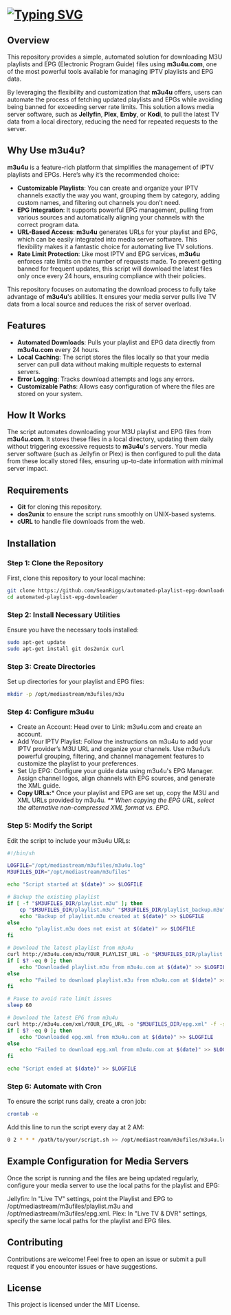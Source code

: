# [![Typing SVG](https://readme-typing-svg.demolab.com?font=Fira+Code&pause=1000&color=510EF7&width=435&lines=Automate+Playlist+and+EPG+Downloads)](https://git.io/typing-svg)
## Overview

This repository provides a simple, automated solution for downloading M3U playlists and EPG (Electronic Program Guide) files using **m3u4u.com**, one of the most powerful tools available for managing IPTV playlists and EPG data. 

By leveraging the flexibility and customization that **m3u4u** offers, users can automate the process of fetching updated playlists and EPGs while avoiding being banned for exceeding server rate limits. This solution allows media server software, such as **Jellyfin**, **Plex**, **Emby**, or **Kodi**, to pull the latest TV data from a local directory, reducing the need for repeated requests to the server.

## Why Use **m3u4u**?

**m3u4u** is a feature-rich platform that simplifies the management of IPTV playlists and EPGs. Here’s why it’s the recommended choice:

- **Customizable Playlists**: You can create and organize your IPTV channels exactly the way you want, grouping them by category, adding custom names, and filtering out channels you don’t need.
- **EPG Integration**: It supports powerful EPG management, pulling from various sources and automatically aligning your channels with the correct program data.
- **URL-Based Access**: **m3u4u** generates URLs for your playlist and EPG, which can be easily integrated into media server software. This flexibility makes it a fantastic choice for automating live TV solutions.
- **Rate Limit Protection**: Like most IPTV and EPG services, **m3u4u** enforces rate limits on the number of requests made. To prevent getting banned for frequent updates, this script will download the latest files only once every 24 hours, ensuring compliance with their policies.
  
This repository focuses on automating the download process to fully take advantage of **m3u4u**'s abilities. It ensures your media server pulls live TV data from a local source and reduces the risk of server overload.

## Features

- **Automated Downloads**: Pulls your playlist and EPG data directly from **m3u4u.com** every 24 hours.
- **Local Caching**: The script stores the files locally so that your media server can pull data without making multiple requests to external servers.
- **Error Logging**: Tracks download attempts and logs any errors.
- **Customizable Paths**: Allows easy configuration of where the files are stored on your system.
  
## How It Works

The script automates downloading your M3U playlist and EPG files from **m3u4u.com**. It stores these files in a local directory, updating them daily without triggering excessive requests to **m3u4u**'s servers. Your media server software (such as Jellyfin or Plex) is then configured to pull the data from these locally stored files, ensuring up-to-date information with minimal server impact.

## Requirements

- **Git** for cloning this repository.
- **dos2unix** to ensure the script runs smoothly on UNIX-based systems.
- **cURL** to handle file downloads from the web.
  
## Installation

### Step 1: Clone the Repository

First, clone this repository to your local machine:

```bash
git clone https://github.com/SeanRiggs/automated-playlist-epg-downloader.git
cd automated-playlist-epg-downloader
```
### Step 2: Install Necessary Utilities
Ensure you have the necessary tools installed:
```bash
sudo apt-get update
sudo apt-get install git dos2unix curl
```
### Step 3: Create Directories
Set up directories for your playlist and EPG files:
```bash
mkdir -p /opt/mediastream/m3ufiles/m3u
```

### Step 4: Configure m3u4u
- Create an Account: Head over to Link: m3u4u.com and create an account.
- Add Your IPTV Playlist: Follow the instructions on m3u4u to add your IPTV provider’s M3U URL and organize your channels. Use m3u4u’s powerful grouping, filtering, and channel management features to customize the playlist to your preferences.
- Set Up EPG: Configure your guide data using m3u4u's EPG Manager. Assign channel logos, align channels with EPG sources, and generate the XML guide.
- **Copy URLs:*** Once your playlist and EPG are set up, copy the M3U and XML URLs provided by m3u4u. <i>** When copying the EPG URL, select the alternative non-compressed XML format vs. EPG.</i>

### Step 5: Modify the Script
Edit the script to include your m3u4u URLs:

```bash
#!/bin/sh

LOGFILE="/opt/mediastream/m3ufiles/m3u4u.log"
M3UFILES_DIR="/opt/mediastream/m3ufiles"

echo "Script started at $(date)" >> $LOGFILE

# Backup the existing playlist
if [ -f "$M3UFILES_DIR/playlist.m3u" ]; then
    cp "$M3UFILES_DIR/playlist.m3u" "$M3UFILES_DIR/playlist_backup.m3u"
    echo "Backup of playlist.m3u created at $(date)" >> $LOGFILE
else
    echo "playlist.m3u does not exist at $(date)" >> $LOGFILE
fi

# Download the latest playlist from m3u4u
curl http://m3u4u.com/m3u/YOUR_PLAYLIST_URL -o "$M3UFILES_DIR/playlist.m3u" -f -s
if [ $? -eq 0 ]; then
    echo "Downloaded playlist.m3u from m3u4u.com at $(date)" >> $LOGFILE
else
    echo "Failed to download playlist.m3u from m3u4u.com at $(date)" >> $LOGFILE
fi

# Pause to avoid rate limit issues
sleep 60

# Download the latest EPG from m3u4u
curl http://m3u4u.com/xml/YOUR_EPG_URL -o "$M3UFILES_DIR/epg.xml" -f -s
if [ $? -eq 0 ]; then
    echo "Downloaded epg.xml from m3u4u.com at $(date)" >> $LOGFILE
else
    echo "Failed to download epg.xml from m3u4u.com at $(date)" >> $LOGFILE
fi

echo "Script ended at $(date)" >> $LOGFILE
```
### Step 6: Automate with Cron
To ensure the script runs daily, create a cron job:
```bash
crontab -e
```
Add this line to run the script every day at 2 AM:
```bash
0 2 * * * /path/to/your/script.sh >> /opt/mediastream/m3ufiles/m3u4u.log 2>&1
```
## Example Configuration for Media Servers
Once the script is running and the files are being updated regularly, configure your media server to use the local paths for the playlist and EPG:

Jellyfin: In "Live TV" settings, point the Playlist and EPG to /opt/mediastream/m3ufiles/playlist.m3u and /opt/mediastream/m3ufiles/epg.xml.
Plex: In "Live TV & DVR" settings, specify the same local paths for the playlist and EPG files.

## Contributing
Contributions are welcome! Feel free to open an issue or submit a pull request if you encounter issues or have suggestions.

## License
This project is licensed under the MIT License.



